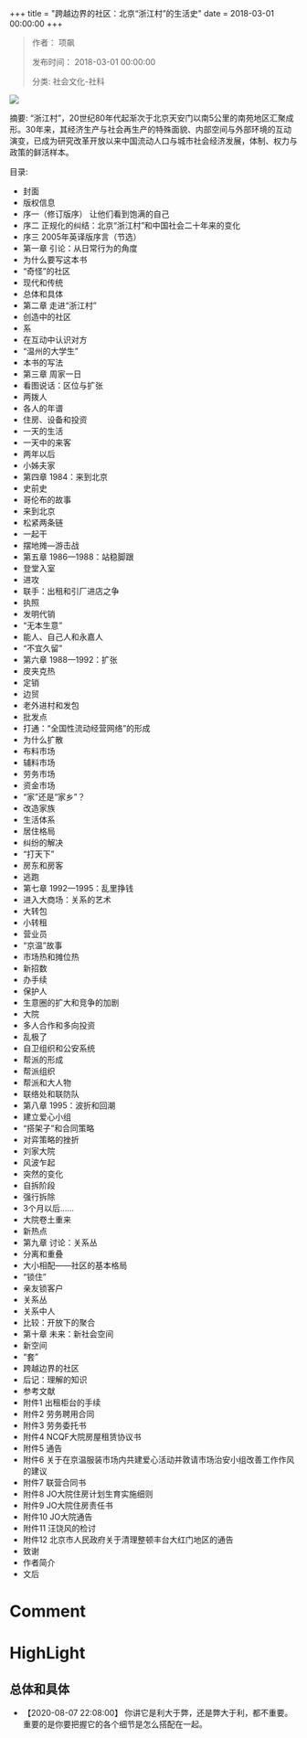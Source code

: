 +++
title = "跨越边界的社区：北京“浙江村”的生活史"
date = 2018-03-01 00:00:00
+++

> 作者： 项飙
> 
> 发布时间： 2018-03-01 00:00:00
> 
> 分类: 社会文化-社科

![](https://cdn.weread.qq.com/weread/cover/96/YueWen_22391494/s_YueWen_22391494.jpg)

摘要: “浙江村”，20世纪80年代起渐次于北京天安门以南5公里的南苑地区汇聚成形。30年来，其经济生产与社会再生产的特殊面貌、内部空间与外部环境的互动演变，已成为研究改革开放以来中国流动人口与城市社会经济发展，体制、权力与政策的鲜活样本。

目录: 
- 封面
- 版权信息
- 序一（修订版序） 让他们看到饱满的自己
- 序二 正规化的纠结：北京“浙江村”和中国社会二十年来的变化
- 序三 2005年英译版序言（节选）
- 第一章 引论：从日常行为的角度
- 为什么要写这本书
- “奇怪”的社区
- 现代和传统
- 总体和具体
- 第二章 走进“浙江村”
- 创造中的社区
- 系
- 在互动中认识对方
- “温州的大学生”
- 本书的写法
- 第三章 周家一日
- 看图说话：区位与扩张
- 两拨人
- 各人的年谱
- 住房、设备和投资
- 一天的生活
- 一天中的来客
- 两年以后
- 小姊夫家
- 第四章 1984：来到北京
- 史前史
- 哥伦布的故事
- 来到北京
- 松紧两条链
- 一起干
- 摆地摊—游击战
- 第五章 1986—1988：站稳脚跟
- 登堂入室
- 进攻
- 联手：出租和引厂进店之争
- 执照
- 发明代销
- “无本生意”
- 能人、自己人和永嘉人
- “不宜久留”
- 第六章 1988—1992：扩张
- 皮夹克热
- 定销
- 边贸
- 老外进村和发包
- 批发点
- 打通：“全国性流动经营网络”的形成
- 为什么扩散
- 布料市场
- 辅料市场
- 劳务市场
- 资金市场
- “家”还是“家乡”？
- 改造家族
- 生活体系
- 居住格局
- 纠纷的解决
- “打天下”
- 房东和房客
- 逃跑
- 第七章 1992—1995：乱里挣钱
- 进入大商场：关系的艺术
- 大转包
- 小转租
- 营业员
- “京温”故事
- 市场热和摊位热
- 新招数
- 办手续
- 保护人
- 生意圈的扩大和竞争的加剧
- 大院
- 多人合作和多向投资
- 乱极了
- 自卫组织和公安系统
- 帮派的形成
- 帮派组织
- 帮派和大人物
- 联络处和联防队
- 第八章 1995：波折和回潮
- 建立爱心小组
- “搭架子”和合同策略
- 对弈策略的挫折
- 刘家大院
- 风波乍起
- 突然的变化
- 自拆阶段
- 强行拆除
- 3个月以后……
- 大院卷土重来
- 新热点
- 第九章 讨论：关系丛
- 分离和重叠
- 大小相配——社区的基本格局
- “锁住”
- 亲友锁客户
- 关系丛
- 关系中人
- 比较：开放下的聚合
- 第十章 未来：新社会空间
- 新空间
- “套”
- 跨越边界的社区
- 后记：理解的知识
- 参考文献
- 附件1 出租柜台的手续
- 附件2 劳务聘用合同
- 附件3 劳务委托书
- 附件4 NCQF大院房屋租赁协议书
- 附件5 通告
- 附件6 关于在京温服装市场内共建爱心活动并敦请市场治安小组改善工作作风的建议
- 附件7 联营合同书
- 附件8 JO大院住房计划生育实施细则
- 附件9 JO大院住房责任书
- 附件10 JO大院通告
- 附件11 汪饶风的检讨
- 附件12 北京市人民政府关于清理整顿丰台大红门地区的通告
- 致谢
- 作者简介
- 文后

# Comment



# HighLight

## 总体和具体
- 【2020-08-07 22:08:00】 你讲它是利大于弊，还是弊大于利，都不重要。重要的是你要把握它的各个细节是怎么搭配在一起。
